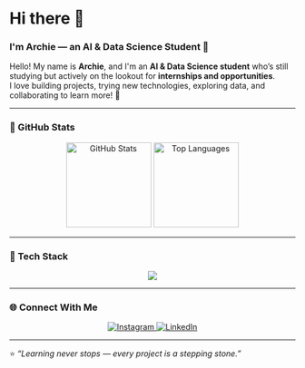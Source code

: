 # Hi there 👋  
### I'm Archie — an AI & Data Science Student 🚀  

Hello! My name is **Archie**, and I'm an **AI & Data Science student** who’s still studying but actively on the lookout for **internships and opportunities**.  
I love building projects, trying new technologies, exploring data, and collaborating to learn more! 🌱

---

### 💫 GitHub Stats

<p align="center">
  <img src="https://github-readme-stats.vercel.app/api?username=Archie-1308&show_icons=true&theme=tokyonight&hide_border=true" height="150" alt="GitHub Stats"/>
  <img src="https://github-readme-stats.vercel.app/api/top-langs/?username=Archie-1308&layout=compact&theme=tokyonight&hide_border=true" height="150" alt="Top Languages"/>
</p>

---

### 🧠 Tech Stack

<p align="center">
  <img src="https://skillicons.dev/icons?i=python,pandas,numpy,js,html,css,git,vscode,postgres" />
</p>

---

### 🌐 Connect With Me

<p align="center">
  <a href="https://www.instagram.com/ssshhrutika" target="_blank">
    <img src="https://img.shields.io/badge/Instagram-E4405F?style=for-the-badge&logo=instagram&logoColor=white" alt="Instagram"/>
  </a>
  <a href="https://www.linkedin.com/in/YOUR_LINKEDIN_USERNAME" target="_blank">
    <img src="https://img.shields.io/badge/LinkedIn-0077B5?style=for-the-badge&logo=linkedin&logoColor=white" alt="LinkedIn"/>
  </a>
</p>

---

⭐ *“Learning never stops — every project is a stepping stone.”*


<!--
**Archie-1308/Archie-1308** is a ✨ _special_ ✨ repository because its `README.md` (this file) appears on your GitHub profile.

Here are some ideas to get you started:

- 🔭 I’m currently working on ...
- 🌱 I’m currently learning ...
- 👯 I’m looking to collaborate on ...
- 🤔 I’m looking for help with ...
- 💬 Ask me about ...
- 📫 How to reach me: ...
- 😄 Pronouns: ...
- ⚡ Fun fact: ...
-->
